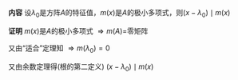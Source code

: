 **内容**
设$\lambda_0$是方阵$A$的特征值，$m(x)$是$A$的极小多项式，则$(x-\lambda_0)\mid m(x)$

**证明**
$m(x)$是$A$的极小多项式
$\Rightarrow m(A)=$零矩阵

又由“适合”定理知
$\Rightarrow m(\lambda_0)=0$

又由余数定理得(根的第二定义)
$(x-\lambda_0)\mid m(x)$